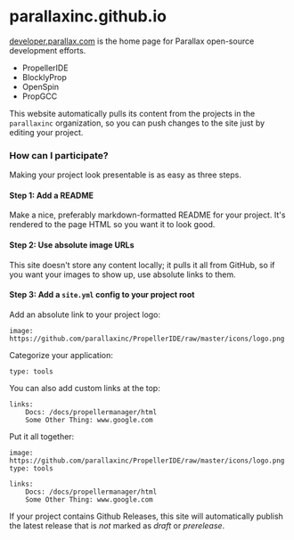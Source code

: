 # parallaxinc.github.io

[developer.parallax.com](http://developer.parallax.com) is the home page for Parallax open-source development efforts.

- PropellerIDE
- BlocklyProp
- OpenSpin
- PropGCC

This website automatically pulls its content from the projects in the `parallaxinc` organization, so you can push changes to the site just by editing your project.

### How can I participate?

Making your project look presentable is as easy as three steps.

#### Step 1: Add a README

Make a nice, preferably markdown-formatted README for your project. It's rendered to the page HTML so you want it to look good.

#### Step 2: Use absolute image URLs

This site doesn't store any content locally; it pulls it all from GitHub, so if you want your images to show up, use absolute links to them.

#### Step 3: Add a `site.yml` config to your project root

Add an absolute link to your project logo:

    image: https://github.com/parallaxinc/PropellerIDE/raw/master/icons/logo.png
    
Categorize your application:

    type: tools

You can also add custom links at the top:

    links:
        Docs: /docs/propellermanager/html
        Some Other Thing: www.google.com
        
Put it all together:

    image: https://github.com/parallaxinc/PropellerIDE/raw/master/icons/logo.png
    type: tools

    links:
        Docs: /docs/propellermanager/html
        Some Other Thing: www.google.com

If your project contains Github Releases, this site will automatically publish the latest release that is *not* marked as *draft* or *prerelease*.
